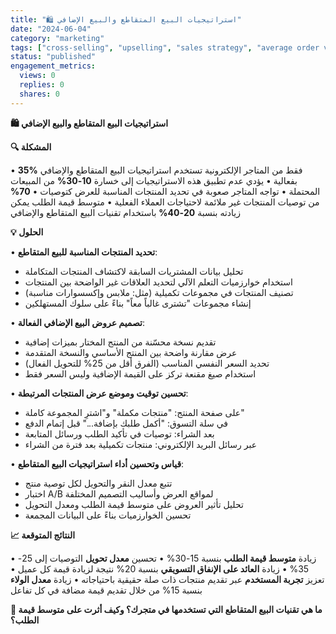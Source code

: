```yaml
---
title: "🛍️ استراتيجيات البيع المتقاطع والبيع الإضافي"
date: "2024-06-04"
category: "marketing"
tags: ["cross-selling", "upselling", "sales strategy", "average order value"]
status: "published"
engagement_metrics:
  views: 0
  replies: 0
  shares: 0
---
```


**🛍️ استراتيجيات البيع المتقاطع والبيع الإضافي**

**🔍 المشكلة**

• **35%** فقط من المتاجر الإلكترونية تستخدم استراتيجيات البيع المتقاطع والإضافي بفعالية
• يؤدي عدم تطبيق هذه الاستراتيجيات إلى خسارة **10-30%** من المبيعات المحتملة
• تواجه المتاجر صعوبة في تحديد المنتجات المناسبة للعرض كتوصيات
• **70%** من توصيات المنتجات غير ملائمة لاحتياجات العملاء الفعلية
• متوسط قيمة الطلب يمكن زيادته بنسبة **20-40%** باستخدام تقنيات البيع المتقاطع والإضافي

**💡 الحلول**

• **تحديد المنتجات المناسبة للبيع المتقاطع**:
  - تحليل بيانات المشتريات السابقة لاكتشاف المنتجات المتكاملة
  - استخدام خوارزميات التعلم الآلي لتحديد العلاقات غير الواضحة بين المنتجات
  - تصنيف المنتجات في مجموعات تكميلية (مثل: ملابس وإكسسوارات مناسبة)
  - إنشاء مجموعات "تشترى غالباً معاً" بناءً على سلوك المستهلكين

• **تصميم عروض البيع الإضافي الفعالة**:
  - تقديم نسخة محسّنة من المنتج المختار بميزات إضافية
  - عرض مقارنة واضحة بين المنتج الأساسي والنسخة المتقدمة
  - تحديد السعر النفسي المناسب (الفرق أقل من 25% للتحويل الفعال)
  - استخدام صيغ مقنعة تركز على القيمة الإضافية وليس السعر فقط

• **تحسين توقيت وموضع عرض المنتجات المرتبطة**:
  - على صفحة المنتج: "منتجات مكملة" و"اشترِ المجموعة كاملة"
  - في سلة التسوق: "أكمل طلبك بإضافة..." قبل إتمام الدفع
  - بعد الشراء: توصيات في تأكيد الطلب ورسائل المتابعة
  - عبر رسائل البريد الإلكتروني: منتجات تكميلية بعد فترة من الشراء

• **قياس وتحسين أداء استراتيجيات البيع المتقاطع**:
  - تتبع معدل النقر والتحويل لكل توصية منتج
  - اختبار A/B لمواقع العرض وأساليب التصميم المختلفة
  - تحليل تأثير العروض على متوسط قيمة الطلب ومعدل التحويل
  - تحسين الخوارزميات بناءً على البيانات المجمعة

**📈 النتائج المتوقعة**

• زيادة **متوسط قيمة الطلب** بنسبة 15-30%
• تحسين **معدل تحويل** التوصيات إلى 25-35%
• زيادة **العائد على الإنفاق التسويقي** بنسبة 20% نتيجة لزيادة قيمة كل عميل
• تعزيز **تجربة المستخدم** عبر تقديم منتجات ذات صلة حقيقية باحتياجاته
• زيادة **معدل الولاء** بنسبة 15% من خلال تقديم قيمة مضافة في كل تفاعل

**💭 ما هي تقنيات البيع المتقاطع التي تستخدمها في متجرك؟ وكيف أثرت على متوسط قيمة الطلب؟**
